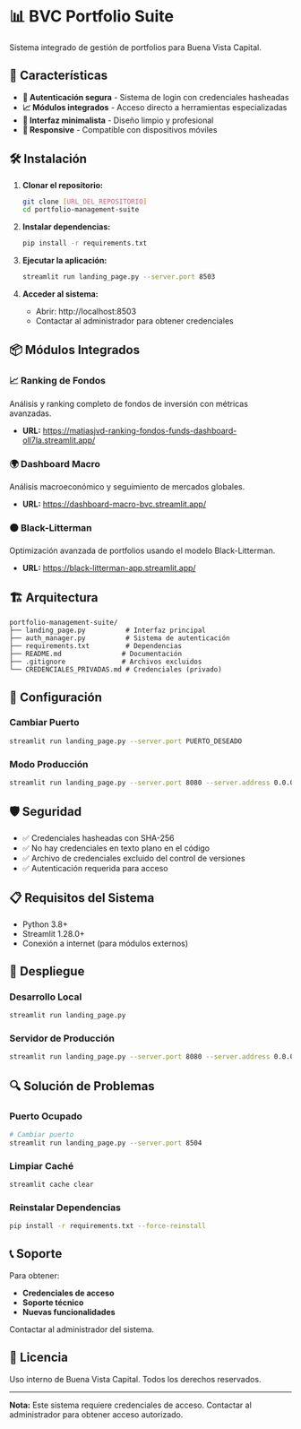 # 📊 BVC Portfolio Suite

Sistema integrado de gestión de portfolios para Buena Vista Capital.

## 🚀 Características

- **🔐 Autenticación segura** - Sistema de login con credenciales hasheadas
- **📈 Módulos integrados** - Acceso directo a herramientas especializadas
- **🎨 Interfaz minimalista** - Diseño limpio y profesional
- **📱 Responsive** - Compatible con dispositivos móviles

## 🛠️ Instalación

1. **Clonar el repositorio:**
   ```bash
   git clone [URL_DEL_REPOSITORIO]
   cd portfolio-management-suite
   ```

2. **Instalar dependencias:**
   ```bash
   pip install -r requirements.txt
   ```

3. **Ejecutar la aplicación:**
   ```bash
   streamlit run landing_page.py --server.port 8503
   ```

4. **Acceder al sistema:**
   - Abrir: http://localhost:8503
   - Contactar al administrador para obtener credenciales

## 📦 Módulos Integrados

### 📈 Ranking de Fondos
Análisis y ranking completo de fondos de inversión con métricas avanzadas.
- **URL:** https://matiasjvd-ranking-fondos-funds-dashboard-oll7la.streamlit.app/

### 🌍 Dashboard Macro
Análisis macroeconómico y seguimiento de mercados globales.
- **URL:** https://dashboard-macro-bvc.streamlit.app/

### ⚫ Black-Litterman
Optimización avanzada de portfolios usando el modelo Black-Litterman.
- **URL:** https://black-litterman-app.streamlit.app/

## 🏗️ Arquitectura

```
portfolio-management-suite/
├── landing_page.py          # Interfaz principal
├── auth_manager.py          # Sistema de autenticación
├── requirements.txt         # Dependencias
├── README.md               # Documentación
├── .gitignore              # Archivos excluidos
└── CREDENCIALES_PRIVADAS.md # Credenciales (privado)
```

## 🔧 Configuración

### Cambiar Puerto
```bash
streamlit run landing_page.py --server.port PUERTO_DESEADO
```

### Modo Producción
```bash
streamlit run landing_page.py --server.port 8080 --server.address 0.0.0.0
```

## 🛡️ Seguridad

- ✅ Credenciales hasheadas con SHA-256
- ✅ No hay credenciales en texto plano en el código
- ✅ Archivo de credenciales excluido del control de versiones
- ✅ Autenticación requerida para acceso

## 📋 Requisitos del Sistema

- Python 3.8+
- Streamlit 1.28.0+
- Conexión a internet (para módulos externos)

## 🚀 Despliegue

### Desarrollo Local
```bash
streamlit run landing_page.py
```

### Servidor de Producción
```bash
streamlit run landing_page.py --server.port 8080 --server.address 0.0.0.0 --server.headless true
```

## 🔍 Solución de Problemas

### Puerto Ocupado
```bash
# Cambiar puerto
streamlit run landing_page.py --server.port 8504
```

### Limpiar Caché
```bash
streamlit cache clear
```

### Reinstalar Dependencias
```bash
pip install -r requirements.txt --force-reinstall
```

## 📞 Soporte

Para obtener:
- **Credenciales de acceso**
- **Soporte técnico**
- **Nuevas funcionalidades**

Contactar al administrador del sistema.

## 📄 Licencia

Uso interno de Buena Vista Capital. Todos los derechos reservados.

---

**Nota:** Este sistema requiere credenciales de acceso. Contactar al administrador para obtener acceso autorizado.